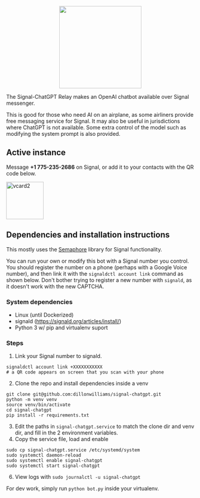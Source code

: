 
<p align="center">
<img width="220" src="https://github.com/dillonwilliams/signal-chatgpt/assets/1835005/39be916e-bd47-4cca-b6fa-87679f709a1b" />
</p>

The Signal-ChatGPT Relay makes an OpenAI chatbot available over Signal messenger.

This is good for those who need AI on an airplane, as some airliners provide free messaging service for Signal. It may also be useful in jurisdictions where ChatGPT is not available. Some extra control of the model such as modifying the system prompt is also provided.

## Active instance
Message __+1 775-235-2686__ on Signal, or add it to your contacts with the QR code below. 

<img width="100" alt="vcard2" src="https://github.com/dillonwilliams/signal-chatgpt/assets/1835005/f1082aa4-ad56-4bec-8223-e9e65674b13e">


## Dependencies and installation instructions
This mostly uses the [Semaphore](https://github.com/lwesterhof/semaphore) library for Signal functionality. 

You can run your own or modify this bot with a Signal number you control. You should register the number on a phone (perhaps with a Google Voice number), and then link it with the `signaldctl account link` command as shown below. Don't bother trying to register a new number with `signald`, as it doesn't work with the new CAPTCHA. 

### System dependencies
* Linux (until Dockerized)
* signald (https://signald.org/articles/install/)
* Python 3 w/ pip and virtualenv suport

### Steps
1. Link your Signal number to signald.
```
signaldctl account link +XXXXXXXXXXX
# a QR code appears on screen that you scan with your phone
```
2. Clone the repo and install dependencies inside a venv
```
git clone git@github.com:dillonwilliams/signal-chatgpt.git
python -m venv venv
source venv/bin/activate
cd signal-chatgpt
pip install -r requirements.txt
```
3. Edit the paths in `signal-chatgpt.service` to match the clone dir and venv dir, and fill in the 2 environment variables.
4. Copy the service file, load and enable
```
sudo cp signal-chatgpt.service /etc/systemd/system
sudo systemctl daemon-reload
sudo systemctl enable signal-chatgpt
sudo systemctl start signal-chatgpt
```
6. View logs with `sudo journalctl -u signal-chatgpt`

For dev work, simply run `python bot.py` inside your virtualenv.


